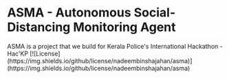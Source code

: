 <h1> ASMA - Autonomous Social-Distancing Monitoring Agent </h1>
ASMA is a project that we build for Kerala Police's International Hackathon - Hac'KP
[![License](https://img.shields.io/github/license/nadeembinshajahan/asma)](https://img.shields.io/github/license/nadeembinshajahan/asma)
